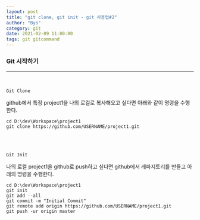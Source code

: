```yaml
---
layout: post
title: "git clone, git init - git 사용법#2"
author: "Bys"
category: git
date: 2021-02-09 11:00:00
tags: git gitcommand
---
```



### Git 시작하기
---
<br>

`Git Clone`

github에서 특정 project1을 나의 로컬로 복사해오고 싶다면 아래와 같이 명령을 수행한다.

```
cd D:\dev\Workspace\project1 
git clone https://github.com/USERNAME/project1.git
```
<br><br>



`Git Init`

나의 로컬 project1을 github로 push하고 싶다면 github에서 레파지토리를 만들고 아래의 명령을 수행한다.

```
cd D:\dev\Workspace\project1
git init
git add --all
git commit -m "Initial Commit" 
git remote add origin https://github.com/USERNAME/project1.git 
git push -ur origin master 
```
<br><br>